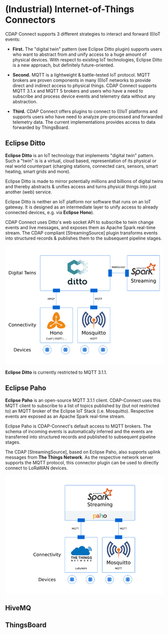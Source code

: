 # (Industrial) Internet-of-Things Connectors

CDAP Connect supports 3 different strategies to interact and forward (I)IoT events:

* **First.** The "digital twin" pattern (see Eclipse Ditto plugin) supports users who want to abstract from and unify access to a huge amount of physical devices. With respect to existing IoT technologies, Eclipse Ditto is a new approach, but definitely future-oriented. 

* **Second.** MQTT is a lightweight & battle-tested IoT protocol. MQTT brokers are proven components in many (I)IoT networks to provide direct and indirect access to physical things. CDAP Connect supports MQTT 3.1.x and MQTT 5 brokers and users who have a need to subscribe and process device events and telemetry data without any abstraction.

* **Third.** CDAP Connect offers plugins to connect to (I)IoT platforms and supports users who have need to analyze pre-processed and forwarded telemetry data. The current implementations provides access to data forwarded by ThingsBoard.  


## Eclipse Ditto

**Eclipse Ditto** is an IoT technology that implements "digital twin" pattern. Such a "twin" is is a virtual, cloud based, representation of its physical or real world counterpart (charging stations, connected cars, sensors, smart heating, smart grids and more).

Eclipse Ditto is made to mirror potentially millions and billions of digital twins and thereby abstracts & unifies 
access and turns physical things into just another (web) service.

Eclipse Ditto is neither an IoT platform nor software that runs on an IoT gateway. It is designed as an intermediate layer to unify access to already connected devices, e.g. via **Eclipse Hono**). 

CDAP Connect uses Ditto's web socket API to subscribe to twin change events and live messages, and exposes them as Apache Spark real-time stream. The CDAP compliant [StreamingSource] plugin transforms events into structured records & publishes them to the subsequent pipeline stages.  

<img src="https://github.com/predictiveworks/cdap-connect/blob/master/images/ditto-connect.png" width="800" alt="Eclipse Ditto Connect">

**Eclipse Ditto** is currently restricted to MQTT 3.1.1.

## Eclipse Paho

**Eclipse Paho** is an open-source MQTT 3.1.1 client. CDAP-Connect uses this MQTT client to subscribe to a list of topics published by (but not restricted to) an MQTT broker of the Eclipse IoT Stack (i.e. Mosquitto). Respective events are exposed as an Apache Spark real-time stream.

Eclipse Paho is CDAP-Connect's default access to MQTT brokers. The schema of incoming events is automatically inferred and the events are transferred into structured records and published to subsequent pipeline stages.

The CDAP [StreamingSource], based on Eclipse Paho, also supports uplink messages from **The Things Network**. As the respective network server supports the MQTT protocol, this connector plugin can be used to directly connect to LoRaWAN devices.

<img src="https://github.com/predictiveworks/cdap-connect/blob/master/images/paho-connect.png" width="800" alt="Eclipse Paho Connect">


## HiveMQ

## ThingsBoard
